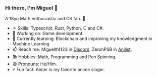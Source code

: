 ### Hi there, I'm Miguel 👋

A 18yo Math enthusiastic and CS fan. 🧪

- ⚛️ Skills: Typescript, Rust, Python, C and C#.
- 🔭 Working on: Game development.
- 🌱 Currently learning: Blockchain and improving my knowledgment in Machine Learning
- 📫 Reach me: Miguel#4123 in [Discord](https://discord.com/new), ZerohPSB in [Anilist](https://anilist.co/).
- 📚 Hobbies: Math, Programming and Pen Spinning.
- 😄 Pronouns: He/Him.
- ⚡ Fun fact: Aimer is my favorite anime singer.
